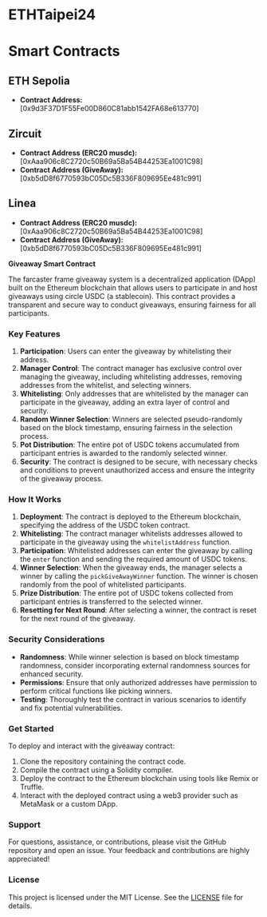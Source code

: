 # ETHTaipei24
 
# Smart Contracts

## ETH Sepolia
- **Contract Address:** [0x9d3F37D1F55Fe00D860C81abb1542FA68e613770]

## Zircuit
- **Contract Address (ERC20 musdc):** [0xAaa906c8C2720c50B69a5Ba54B44253Ea1001C98]
- **Contract Address (GiveAway):** [0xb5dD8f6770593bC05Dc5B336F809695Ee481c991]

## Linea
- **Contract Address (ERC20 musdc):** [0xAaa906c8C2720c50B69a5Ba54B44253Ea1001C98]
- **Contract Address (GiveAway):** [0xb5dD8f6770593bC05Dc5B336F809695Ee481c991]


**Giveaway Smart Contract**

The farcaster frame giveaway system is a decentralized application (DApp) built on the Ethereum blockchain that allows users to participate in and host giveaways using circle USDC (a stablecoin). This contract provides a transparent and secure way to conduct giveaways, ensuring fairness for all participants.

### Key Features

1. **Participation**: Users can enter the giveaway by whitelisting their address.
2. **Manager Control**: The contract manager has exclusive control over managing the giveaway, including whitelisting addresses, removing addresses from the whitelist, and selecting winners.
3. **Whitelisting**: Only addresses that are whitelisted by the manager can participate in the giveaway, adding an extra layer of control and security.
4. **Random Winner Selection**: Winners are selected pseudo-randomly based on the block timestamp, ensuring fairness in the selection process.
5. **Pot Distribution**: The entire pot of USDC tokens accumulated from participant entries is awarded to the randomly selected winner.
6. **Security**: The contract is designed to be secure, with necessary checks and conditions to prevent unauthorized access and ensure the integrity of the giveaway process.

### How It Works

1. **Deployment**: The contract is deployed to the Ethereum blockchain, specifying the address of the USDC token contract.
2. **Whitelisting**: The contract manager whitelists addresses allowed to participate in the giveaway using the `whitelistAddress` function.
3. **Participation**: Whitelisted addresses can enter the giveaway by calling the `enter` function and sending the required amount of USDC tokens.
4. **Winner Selection**: When the giveaway ends, the manager selects a winner by calling the `pickGiveAwayWinner` function. The winner is chosen randomly from the pool of whitelisted participants.
5. **Prize Distribution**: The entire pot of USDC tokens collected from participant entries is transferred to the selected winner.
6. **Resetting for Next Round**: After selecting a winner, the contract is reset for the next round of the giveaway.

### Security Considerations

- **Randomness**: While winner selection is based on block timestamp randomness, consider incorporating external randomness sources for enhanced security.
- **Permissions**: Ensure that only authorized addresses have permission to perform critical functions like picking winners.
- **Testing**: Thoroughly test the contract in various scenarios to identify and fix potential vulnerabilities.

### Get Started

To deploy and interact with the giveaway contract:

1. Clone the repository containing the contract code.
2. Compile the contract using a Solidity compiler.
3. Deploy the contract to the Ethereum blockchain using tools like Remix or Truffle.
4. Interact with the deployed contract using a web3 provider such as MetaMask or a custom DApp.

### Support

For questions, assistance, or contributions, please visit the GitHub repository and open an issue. Your feedback and contributions are highly appreciated!

### License

This project is licensed under the MIT License. See the [LICENSE](LICENSE) file for details.
